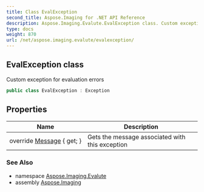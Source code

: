 ```yaml
---
title: Class EvalException
second_title: Aspose.Imaging for .NET API Reference
description: Aspose.Imaging.Evalute.EvalException class. Custom exception for evaluation errors
type: docs
weight: 870
url: /net/aspose.imaging.evalute/evalexception/
---
```

## EvalException class

Custom exception for evaluation errors

```csharp
public class EvalException : Exception
```

## Properties

| Name | Description |
| --- | --- |
| override [Message](../../aspose.imaging.evalute/evalexception/message/) { get; } | Gets the message associated with this exception |

### See Also

* namespace [Aspose.Imaging.Evalute](../../aspose.imaging.evalute/)
* assembly [Aspose.Imaging](../../)


